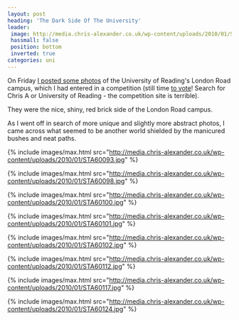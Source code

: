 ```yaml
---
layout: post
heading: 'The Dark Side Of The University'
leader:
 image: http://media.chris-alexander.co.uk/wp-content/uploads/2010/01/STA60091.jpg
 hassmall: false
 position: bottom
 inverted: true
categories: uni
---
```


On Friday [I posted some photos](/2316) of the University of Reading's London Road campus, which I had entered in a competition (still time [to vote](http://www.msstudentlounge.com/studentrally/tabid/81/Default.aspx)! Search for Chris A or University of Reading - the competition site is terrible).

They were the nice, shiny, red brick side of the London Road campus.

As I went off in search of more unique and slightly more abstract photos, I came across what seemed to be another world shielded by the manicured bushes and neat paths.

{% include images/max.html src="http://media.chris-alexander.co.uk/wp-content/uploads/2010/01/STA60093.jpg" %}

{% include images/max.html src="http://media.chris-alexander.co.uk/wp-content/uploads/2010/01/STA60098.jpg" %}

{% include images/max.html src="http://media.chris-alexander.co.uk/wp-content/uploads/2010/01/STA60100.jpg" %}

{% include images/max.html src="http://media.chris-alexander.co.uk/wp-content/uploads/2010/01/STA60101.jpg" %}

{% include images/max.html src="http://media.chris-alexander.co.uk/wp-content/uploads/2010/01/STA60102.jpg" %}

{% include images/max.html src="http://media.chris-alexander.co.uk/wp-content/uploads/2010/01/STA60112.jpg" %}

{% include images/max.html src="http://media.chris-alexander.co.uk/wp-content/uploads/2010/01/STA60117.jpg" %}

{% include images/max.html src="http://media.chris-alexander.co.uk/wp-content/uploads/2010/01/STA60124.jpg" %}
